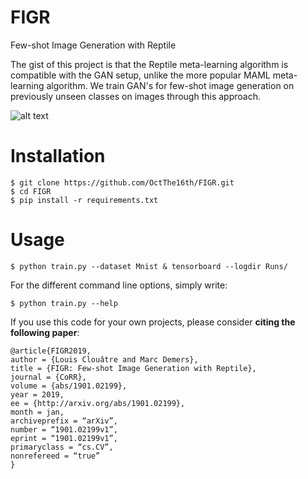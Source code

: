 # FIGR
Few-shot Image Generation with Reptile

The gist of this project is that the Reptile meta-learning algorithm is compatible with the GAN setup, unlike the more popular MAML meta-learning algorithm. We train GAN's for few-shot image generation on previously unseen classes on images through this approach.

![alt text](https://github.com/OctThe16th/FIGR/blob/master/images/figr.png)

# Installation

    $ git clone https://github.com/OctThe16th/FIGR.git
    $ cd FIGR
    $ pip install -r requirements.txt
   
# Usage

    $ python train.py --dataset Mnist & tensorboard --logdir Runs/

For the different command line options, simply write:

    $ python train.py --help
       
If you use this code for your own projects, please consider __citing the following paper__:

	@article{FIGR2019,
	author = {Louis Clouâtre and Marc Demers},
	title = {FIGR: Few-shot Image Generation with Reptile},
	journal = {CoRR},
	volume = {abs/1901.02199},
	year = 2019,
	ee = {http://arxiv.org/abs/1901.02199},
	month = jan,
	archiveprefix = “arXiv”,
	number = “1901.02199v1”,
	eprint = “1901.02199v1”,
	primaryclass = “cs.CV”,
	nonrefereed = “true”
	}
